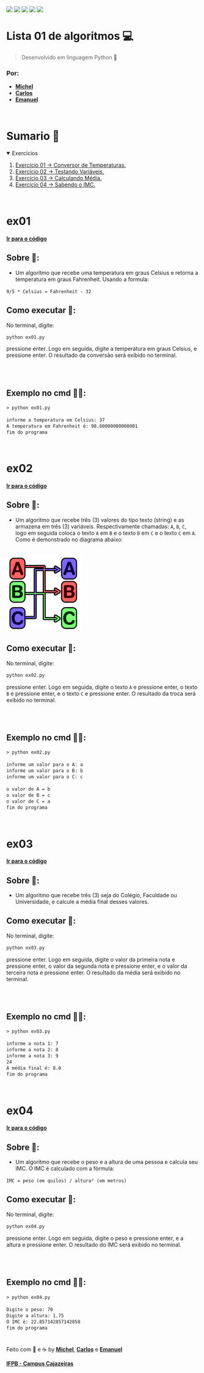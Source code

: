<a href="#Sumario"><img src="https://img.shields.io/badge/Exerc%C3%ADcios-4-blue?style=for-the-badge"/></a>
<img src="https://img.shields.io/github/stars/Atividades-de-Algoritmos/Lista01-algoritmos?style=for-the-badge"/>
<img src="https://img.shields.io/badge/Lingua-Portugu%C3%AAs--Brasileiro-brightgreen?style=for-the-badge"/>
<a href="https://github.com/Atividades-de-Algoritmos/Lista01-algoritmos/graphs/contributors"><img src="https://img.shields.io/github/contributors/Atividades-de-Algoritmos/Lista01-algoritmos.svg?style=for-the-badge"/></a>
<a href="https://github.com/Atividades-de-Algoritmos/Lista01-algoritmos/blob/main/LICENSE"><img src="https://img.shields.io/github/license/Atividades-de-Algoritmos/Lista01-algoritmos.svg?style=for-the-badge"/></a>

# Lista 01 de algoritmos 💻
> Desenvolvido em linguagem Python 🐍
### Por:
- [**Michel**](https://github.com/MichelZero)
- [**Carlos**](https://github.com/SmokeDevL)
- [**Emanuel**](https://github.com/emanuelfranklyn)

<br>

# Sumario 🧮
<details open="open">
    <summary>Exercícios</summary>
    <ol>
        <li>
            <a href="#ex01">Exercício 01 -> Conversor de Temperaturas.</a>
        </li>
        <li>
            <a href="#ex02">Exercício 02 ->  Testando Variáveis.</a>
        </li>
        <li>
            <a href="#ex03">Exercício 03 -> Calculando Média.</a>
        </li>
        <li>
            <a href="#ex04">Exercício 04 -> Sabendo o IMC.</a>
        </li>
    </ol>
</details>

<br>
 
# ex01
#### <a href="https://github.com/Atividades-de-Algoritmos/Lista01-algoritmos/blob/main/ex01.py">Ir para o código</a>
## Sobre 📒:
- Um algoritmo que recebe uma temperatura em graus Celsius e retorna a temperatura em graus Fahrenheit. Usando a formula:

`9/5 * Celsius = Fahrenheit - 32`

## Como executar 💽:
No terminal, digite:
```cmd
python ex01.py
```
pressione enter. Logo em seguida, digite a temperatura em graus Celsius, e pressione enter.
O resultado da conversão será exibido no terminal.

<br>
<br>

## Exemplo no cmd 👨‍💻:
```
> python ex01.py

informe a temperatura em Celsius: 37
A temperatura em Fahrenheit é: 98.60000000000001
fim do programa
```

<br>
  
# ex02
#### <a href="https://github.com/Atividades-de-Algoritmos/Lista01-algoritmos/blob/main/ex02.py">Ir para o código</a>
## Sobre 📒:
- Um algoritmo que recebe três (3) valores do tipo texto (string) e as armazena em três (3) variáveis. Respectivamente chamadas: `A`, `B`, `C`, logo em seguida coloca o texto `A` em `B` e o texto `B` em `C` e o texto `C` em `A`. Como é demonstrado no diagrama abaixo:
<br>
<img src='./images/ex02-diagrama.png' width='200'>

## Como executar 💽:
No terminal, digite:
```cmd
python ex02.py
```
pressione enter. Logo em seguida, digite o texto `A` e pressione enter, o texto `B` e pressione enter, e o texto `C` e pressione enter.
O resultado da troca será exibido no terminal.

<br>
<br>

## Exemplo no cmd 👨‍💻:
```
> python ex02.py

informe um valor para o A: a
informe um valor para o B: b
informe um valor para o C: c

o valor de A = b
o valor de B = c
o valor de C = a
fim do programa
```

<br>

# ex03
#### <a href="https://github.com/Atividades-de-Algoritmos/Lista01-algoritmos/blob/main/ex03.py">Ir para o código</a>
## Sobre 📒:
- Um algoritmo que recebe três (3) seja do Colégio, Faculdade ou Universidade, e calcule a média final desses valores.

## Como executar 💽:
No terminal, digite:
```cmd
python ex03.py
```
pressione enter. Logo em seguida, digite o valor da primeira nota e pressione enter, o valor da segunda nota e pressione enter, e o valor da terceira nota e pressione enter.
O resultado da média será exibido no terminal.

<br>
<br>

## Exemplo no cmd 👨‍💻:
```
> python ex03.py

informe a nota 1: 7
informe a nota 2: 8
informe a nota 3: 9
24
A média final é: 8.0
fim do programa
```

<br>
 
# ex04
#### <a href="https://github.com/Atividades-de-Algoritmos/Lista01-algoritmos/blob/main/ex04.py">Ir para o código</a>
## Sobre 📒:
- Um algoritmo que recebe o peso e a altura de uma pessoa e calcula seu IMC. O IMC é calculado com a fórmula:

` IMC = peso (em quilos) / altura² (em metros) `

## Como executar 💽:
No terminal, digite:
```cmd
python ex04.py
```
pressione enter. Logo em seguida, digite o peso e pressione enter, e a altura e pressione enter.
O resultado do IMC será exibido no terminal.

<br>
<br>

## Exemplo no cmd 👨‍💻:
```
> python ex04.py

Digite o peso: 70
Digite a altura: 1.75
O IMC é: 22.857142857142858
fim do programa
```

#

Feito com 💚 e ☕ by [**Michel**](https://github.com/MichelZero), [**Carlos**](https://github.com/SmokeDevL) e [**Emanuel**](https://github.com/emanuelfranklyn)

[**IFPB - Campus Cajazeiras**](https://www.ifpb.edu.br)